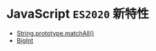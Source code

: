 # JavaScript `ES2020` 新特性

* [String.prototype.matchAll()](String.prototype.matchAll.md)
* [BigInt](BigInt.md)
